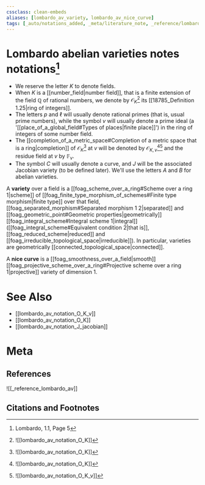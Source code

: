 ```yaml
---
cssclass: clean-embeds
aliases: [lombardo_av_variety, lombardo_av_nice_curve]
tags: [_auto/notations_added, _meta/literature_note, _reference/lombardo_av, _meta/TODO/change_title, _meta/notation, _meta/definition]
---
```

# Lombardo abelian varieties notes notations[^1]

- We reserve the letter $K$ to denote fields. 
- When $K$ is a [[number_field|number field]], that is a finite extension of the field $\mathbb{Q}$ of rational numbers, we denote by $\mathcal{O}_{K}$[^2]               its [[18785_Definition 1.25|ring of integers]]. 
- The letters $p$ and $\ell$ will usually denote rational primes (that is, usual prime numbers), while the symbol $v$ will usually denote a prime ideal (a '[[place_of_a_global_field#Types of places|finite place]]') in the ring of integers of some number field. 
- The [[completion_of_a_metric_space#Completion of a metric space that is a ring|completion]] of $\mathcal{O}_{K}$[^2]               at $v$ will be denoted by $\mathcal{O}_{K, v}$[^2][^3]               and the residue field at $v$ by $\mathbb{F}_{v}$.
- The symbol $C$ will usually denote a curve, and $J$ will be the associated Jacobian variety (to be defined later). We'll use the letters $A$ and $B$ for abelian varieties.

A **variety** over a field is a [[foag_scheme_over_a_ring#Scheme over a ring 1|scheme]] of [[foag_finite_type_morphism_of_schemes#Finite type morphism|finite type]] over that field, [[foag_separated_morphism#Separated morphism 1 2|separated]] and [[foag_geometric_point#Geometric properties|geometrically]] [[foag_integral_scheme#Integral scheme 1|integral]] ([[foag_integral_scheme#Equivalent condition 2|that is]], [[foag_reduced_scheme|reduced]] and [[foag_irreducible_topological_space|irreducible]]). In particular, varieties are geometrically [[connected_topological_space|connected]]. 

A **nice curve** is a [[foag_smoothness_over_a_field|smooth]] [[foag_projective_scheme_over_a_ring#Projective scheme over a ring 1|projective]] variety of dimension $1$.

# See Also
- [[lombardo_av_notation_O_K_v]]
- [[lombardo_av_notation_O_K]]
- [[lombardo_av_notation_J_jacobian]]

# Meta
## References
![[_reference_lombardo_av]]

## Citations and Footnotes
[^1]: Lombardo, 1.1, Page 5
[^2]: ![[lombardo_av_notation_O_K]]
[^3]: ![[lombardo_av_notation_O_K_v]]